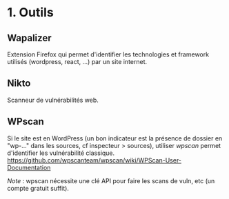 ```toc

```

# 1. Outils
## Wapalizer
Extension Firefox qui permet d'identifier les technologies et framework utilisés (wordpress, react, ...) par un site internet.

## Nikto
Scanneur de vulnérabilités web.

## WPscan
Si le site est en WordPress (un bon indicateur est la présence de dossier en "wp-..." dans les sources, cf inspecteur > sources), utiliser *wpscan* permet d'identifier les vulnérabilité classique.
https://github.com/wpscanteam/wpscan/wiki/WPScan-User-Documentation

*Note* : wpscan nécessite une clé API pour faire les scans de vuln, etc (un compte gratuit suffit).